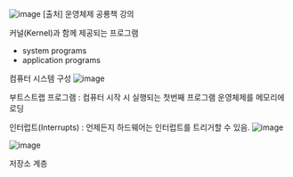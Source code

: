 ![image](https://sj-obsidian-bucket.s3.ap-northeast-2.amazonaws.com/212fe7404822fbf6fcf1469213585fef.png)
[출처] 운영체제 공룡책 강의

커널(Kernel)과 함께 제공되는 프로그램
- system programs
- application programs

컴퓨터 시스템 구성
![image](https://sj-obsidian-bucket.s3.ap-northeast-2.amazonaws.com/8eb51288243c1ffe5441e110185655e9.png)

부트스트랩 프로그램
: 컴퓨터 시작 시 실행되는 첫번째 프로그램
운영체제를 메모리에 로딩

인터럽트(Interrupts)
: 언제든지 하드웨어는 인터럽트를 트리거할 수 있음.
![image](https://sj-obsidian-bucket.s3.ap-northeast-2.amazonaws.com/7bbfa79f28d3f592e7e5e79b5bdf5c8b.png)

![image](https://sj-obsidian-bucket.s3.ap-northeast-2.amazonaws.com/aeeca577ea79ac05795cb40f5da3e75e.png)

저장소 계층

